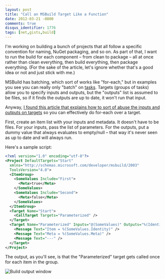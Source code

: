 ```yaml
---
layout: post
title: "Call an MSBuild Target Like a Function"
date: 2012-03-21 -0800
comments: true
disqus_identifier: 1776
tags: [net,gists,build]
---
```

I'm working on building a bunch of projects that all follow a specific
convention for naming, NuGet packaging, and so on. As part of that, I
want to run the build for each component – from clean to package – all
at once rather than clean everything, then build everything, then
package everything. (For the sake of the article, let's ignore whether
that's a good idea or not and just stick with me.)

MSBuild has batching, which sort of works like "for-each," but in
examples you see you can really only "batch" on
[tasks](http://msdn.microsoft.com/en-us/library/ms171473%28v=vs.80%29.aspx).
Targets (groups of tasks) allow you to specify inputs and outputs, but
the "outputs" list is assumed to be files, so if it finds the outputs
are up to date, it won't run that input.

Anyway, [I found this article that explains how to sort of abuse the
inputs and outputs on
targets](http://www.differentpla.net/content/2010/08/msbuild-target-batching-each-simplified)
so you can effectively do for-each over a target.

First, create an item list with your inputs and metadata. It doesn't
have to be files. For your inputs, pass the list of parameters. For the
outputs, put a dummy value that always evaluates to empty/null – that
way it's never seen as up to date and will always run.

Here's a sample script:

```xml
<?xml version="1.0" encoding="utf-8"?>
<Project DefaultTargets="Start"
  xmlns="http://schemas.microsoft.com/developer/msbuild/2003"
  ToolsVersion="4.0">
  <ItemGroup>
    <SomeValues Include="First">
      <Meta>true</Meta>
    </SomeValues>
    <SomeValues Include="Second">
      <Meta>false</Meta>
    </SomeValues>
  </ItemGroup>
  <Target Name="Start">
    <CallTarget Targets="Parameterized" />
  </Target>
  <Target Name="Parameterized" Inputs="@(SomeValues)" Outputs="%(Identity).Dummy">
    <Message Text="Item = %(SomeValues.Identity)" />
    <Message Text="Meta = %(SomeValues.Meta)" />
    <Message Text="---" />
  </Target>
</Project>
```

The output, as you'll see, is that the "Parameterized" target gets
called once for each item in the group.

![Build output window](https://hyqi8g.bl3301.livefilestore.com/y2pU0r4P8yd9fuh38J0e9Y4ispnewNq7YnnE7d0WGIE8scQfgUK5gKLaPX7z1BiH2UA2H4iH27o9eSOTIW8k9JQYe0hC-_E68fYQ-mRn3SQhv8/20120321batching.png?psid=1)


